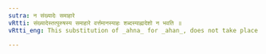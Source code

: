 ```yaml
---
sutra: न संख्यादेः समाहारे
vRtti: संख्यादेस्तत्पुरुषस्य समाहारे वर्त्तमानस्याहः शब्दस्याह्नादेशो न भवति ॥
vRtti_eng: This substitution of _ahna_ for _ahan_, does not take place after a Numeral, when it forms a Collective noun meaning a number of days taken as a unity.

---
```

